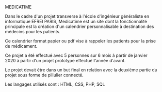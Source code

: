 
MEDICATIME

Dans le cadre d'un projet transverse à l'école d'ingénieur généraliste en informatique EFREI PARIS, Medicatime est un site dont la fonctionnalité principale est la création d'un  calendrier personnalisable à destination des médecins pour les patients. 

Ce calendrier format papier ou pdf vise à rappeler les patients pour la prise de médicament. 

Ce projet a été effectué avec 5 personnes sur 6 mois à partir de janvier 2020 à partir d'un projet prototype effectué l'année d'avant.

Le projet devait être dans un but final en relation avec la deuxième partie du projet sous forme de pillulier connecté. 

Les langages utilisés sont : HTML, CSS, PHP, SQL
